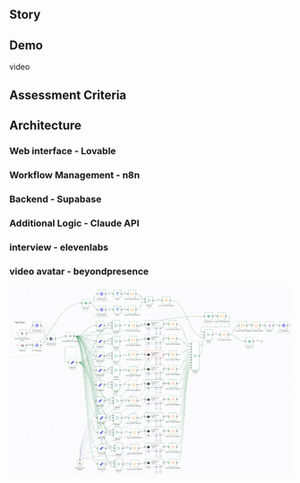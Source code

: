 ## Story 


## Demo

 video


## Assessment Criteria


## Architecture

### Web interface - Lovable

### Workflow Management - n8n

### Backend - Supabase

### Additional Logic - Claude API

### interview - elevenlabs

### video avatar - beyondpresence

![Workflow Architecture in n8n ](images/workflow_n8n.png)

##



